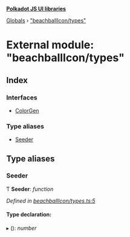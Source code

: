 **[Polkadot JS UI libraries](../README.md)**

[Globals](../globals.md) › [&quot;beachballIcon/types&quot;](_beachballicon_types_.md)

# External module: "beachballIcon/types"

## Index

### Interfaces

* [ColorGen](../interfaces/_beachballicon_types_.colorgen.md)

### Type aliases

* [Seeder](_beachballicon_types_.md#seeder)

## Type aliases

###  Seeder

Ƭ **Seeder**: *function*

*Defined in [beachballIcon/types.ts:5](https://github.com/polkadot-js/ui/blob/b3ff3b3/packages/ui-shared/src/beachballIcon/types.ts#L5)*

#### Type declaration:

▸ (): *number*